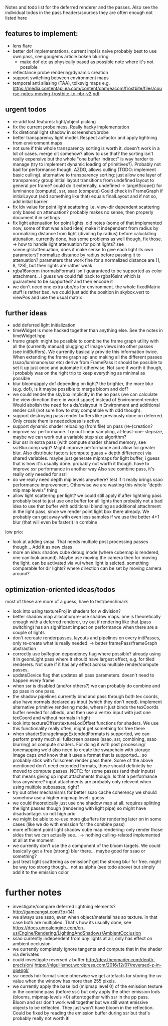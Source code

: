 Notes and todo list for the deferred renderer and the passes.
Also see the individual todos in the pass headers/sources they are often
enough not listed here

## features to implement:

- lens flare
- better dof implementations, current impl is naive
  probably best to use own pass, see gpugems article
  bokeh blurring
    - make dof etc as physically based as possible
      note where it's not possible
- reflectance probe rendering/dynamic creation
- support switching between environment maps
- temporal anti aliasing (TAA), tolksvig maps
  e.g. https://media.contentapi.ea.com/content/dam/eacom/frostbite/files/course-notes-moving-frostbite-to-pbr-v2.pdf

## urgent todos

- re-add lost features: light/object picking
- fix the current probe mess. Really hacky implementation
- fix diretional light shadow in screenshot/probe
- better transparency light model. Respect aoFactor and apply
  lightning from environment maps
- not sure if this whole transparency sorting is worth it.
  doesn't work in a lot of cases.
  merge oit somehow? allow to use that?
  the sorting isn't really expensive but the whole "one buffer indirect"
  is way harder to manage (try to implement dynamic loading
  of primitives?). Probably not bad for performance though,
  AZDO, allows culling (TODO: implement basic culling).
  alternative to transparency sorting: just allow one layer of transparency
 group initial layout transitions from undefined layout to general
  per frame? could do it externally, undefined -> targetScope()
  for luminance (compute), ssr, ssao (compute)
  Could check in FrameGraph if initialLayout (add something like that)
  equals finalLayout and if not so, add initial barrier
- fix ldv value for point light scattering
  i.e. view-dir dependent scattering only based on attenuation?
  probably makes no sense, then properly document it in settings
- fix light attenuation for point lights.
  old notes (some of that implemented now, some of that was a bad idea)
  make it independent from radius by normalizing distance from light
  (dividing by radius) before caluclating attunation.
  currently done, has some problems as well though, fix those.
    -> how to handle light attenuation for point lights?
     see scene.glsl:attenuation, does it make sense to give each light
     its own parameters? normalize distance by radius before passing
     it to attenuation? parameters that work fine for a normalized
     distance are (1, 8, 128), but then lights are rather weak
- rgba16snorm (normalsFormat) isn't guaranteed to be supported
  as color attachment... i guess we could fall back to rgba16sint
  which is guaranteed to be supported? and then encode it
- we don't need one extra ubo/ds for environment.
  the whole fixedMatrix stuff is rather bad, we could just add
  the position in skybox.vert to viewPos and use the usual matrix

## further ideas

- add deferred light initialization
- timeWidget is more hacked together than anything else.
  See the notes in timeWidget.hpp
- frame graph: might be possible to combine the frame graph utility
  with all the (currently manual) plugging of image views into
  other passes (see initBuffers). We currently basically provide
  this information twice. When extending the frame graph api and making
  all the different passes (ssao/luminance/ssr etc) derive from
  FramePass it should be possible to set it up just once and automate
  it otherwise. Not sure if worth it though, i probably was on the
  right trip to keep everything as minimal as possible
- blur bloom/apply dof depending on light? the brighter,
  the more blur (e.g. dof), is it maybe possible to merge bloom and dof?
- we could render the skybox implicitly in the ao pass (we
  can calculate the view direction there in world space) instead of
  Environment:render. Would abolish the need for a ds/dslayout in
  Environment and additional render call (not sure how to stay
  compatible with ddd though).
- support destroying pass render buffers like previously
  done on deferred. Only create them is needed/pass is active.
- support dynamic shader reloading (from file) on pass (re-)creation?
- improve ssr performance. Try out linear sampling, at-least-one-stepsize,
  maybe we can work out a variable step size algorithm?
- blur ssr in extra pass (with compute shader shared memory,
  see ssrBlur.comp wip)? Might improve performance
  and allow for greater blur. Also distribute factors (compute guass +
  depth difference) via shared variables.
  maybe just generate mipmaps for light buffer, i guess that is how
  it's usually done.
  probably not worth it though. have to improve ssr performance in another way
  Also see combine pass, it's really only needed for ssr!
- do we really need depth mip levels anywhere? test if it really
  brings ssao performance improvement. Otherwise we are wasting this
  whole "depth mip map levels" thing
- allow light scattering per light?
  we could still apply if after lightning pass
  probably best to just use one buffer for all lights then
  probably not a bad idea to use that buffer with additional blending
  as additional attachment in the light pass, since we render
  point light box there already.
  We probably can get away with even less samples if we use the better
  4+1 blur (that will even be faster!) in combine

low prio:

- look at adding smaa. That needs multiple post processing
  passes though... Add it as new class
- more an idea:
  shadow cube debug mode (where cubemap is rendered, one can
  look around). Maybe use moving the camera then for moving the light.
  can be activated via vui when light is selcted.
  something comparable for dir lights? where direction can be set by
  moving camera around?

## optimization-oriented ideas/todos

most of these are more of a guess, have to test/benchmark

- look into using textureProj in shaders for w division?
- better shadow map allocation/re-use shadow maps.
  one is theoretically enough with a deferred renderer, try out
  if rendering like that (pass switching) has an significant impact on
  performance when there are a couple of lights
- don't recreate renderpasses, layouts and pipelines on
  every initPasses, only re-create what is really needed.
  -> better framePass/frameGraph abstraction
- correctly use byRegion dependency flag where possible?
  already using it in geomLight pass where it should have largest
  effect, e.g. for tiled renderers. Not sure if it has any effect
  across multiple render/compute passes.
- updateDevice flag that updates all pass parameters.
  doesn't need to happen every frame
- when ssr is disabled (and/or others?) we can probably do
  combine and pp pass in one pass.
- the shadow pipelines currently bind and pass through
  both tex coords, also have normals declared as input (which they don't
  need). implement alternative primitive rendering mode, where it
  just binds the texCoords buffer needed for albedo, and then use
  a vertex input with just one texCoord and without normals in light
- look into textureOffset/textureLodOffset functions for
  shaders. We use this functionality really often, might get
  something for free there
- when shaderStorageImageExtendedFormats is supported,
  we can perform pretty much all fullscreen passes (ssao, ssr, combining,
  ssao blurring) as compute shaders. For doing it with post processing/
  tonemapping we'd also need to create the swapchain with storage image
  caps *and* know that it uses a format that is supported... so probably
  stick with fullscreen render pass there.
  Some of the above mentioned don't need extended formats, those should
  definietly be moved to compute passes.
  NOTE: for some passes (and their inputs) that means giving up
  input attachments though. Is that a performance loss anywhere?
  input attachments are probably only relevent when using multiple
  subpasses, right?
- try out other mechanisms for better ssao cache coherency
  we should somehow use a higher mipmap level i guess
- we could theoretically just use one shadow map at all.
  requires splitting the light passes though (rendering with light pipe)
  so might have disadvantage. so not high prio
- we might be able to re-use more gbuffers for rendering later on
  in some cases (like we do with emission for the combine pass)
- more efficient point light shadow cube map
  rendering: only render those sides that we can actually see...
  -> nothing culling-related implemented at all at the moment
- we currently don't use the a component of the
  bloom targets. We could basically get a free (strong) blur there...
  maybe good for ssao or something?
- just treat light scattering as emission? get the strong blur for free.
  might be way too strong though... not as alpha (see todo above) but simply
  add it to the emission color

# further notes

- investigate/compare deferred lightning elements?
  http://gameangst.com/?p=141
- we always use ssao, even when object/material has ao texture.
  In that case both are multiplied. That's how its usually done, see
  https://docs.unrealengine.com/en-us/Engine/Rendering/LightingAndShadows/AmbientOcclusion
- ssao currently independent from *any* lights at all, only has effect
  on ambient occlusion
- we currently completely ignore tangents and compute that
  in the shader via derivates
- could investigate reversed z buffer
  http://dev.theomader.com/depth-precision/
  https://nlguillemot.wordpress.com/2016/12/07/reversed-z-in-opengl/
- ssr needs hdr format since otherwise we get artefacts for storing
  the uv value when the window has more than 255 pixels.
- we currently apply the base lod (mipmap level 0) of the emission
  texture in the combine pass (before ssr) but only apply the other
  emission lods (blooms, mipmap levels >0) after/together with ssr
  in the pp pass. Bloom and ssr don't work well together but we still
  want emissive objects to be reflected. They just won't have bloom
  in the reflection. Could be fixed by reading the emission buffer
  during ssr but that's probably really not worth it!

